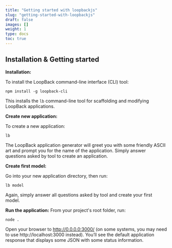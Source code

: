 ```yaml
---
title: "Getting started with loopbackjs"
slug: "getting-started-with-loopbackjs"
draft: false
images: []
weight: 1
type: docs
toc: true
---
```


## Installation & Getting started
**Installation:**

To install the LoopBack command-line interface (CLI) tool:

    npm install -g loopback-cli

This installs the `lb` command-line tool for scaffolding and modifying LoopBack applications.


**Create new application:**

To create a new application:

    lb

The LoopBack application generator will greet you with some friendly ASCII art and prompt you for the name of the application. Simply answer questions asked by tool to create an application.



**Create first model:**

Go into your new application directory, then run: 

    lb model

Again, simply answer all questions asked by tool and create your first model.


**Run the application:**
From your project's root folder, run:

    node .

Open your browser to http://0.0.0.0:3000/ (on some systems, you may need to use http://localhost:3000 instead).  You’ll see the default application response that displays some JSON with some status information.






